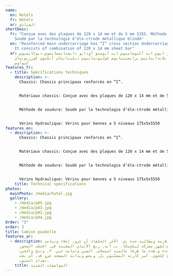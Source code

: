 ```yaml
---
name:
  en: Hotels
  fr: Hôtels
  ar: الفنادق
shortDesc:
  fr: "Conçue avec des plaques de 120 x 14 mm et de 5 mm S355. Méthode de soudure:
    Soudé par la technologie d’éle-ctrode métallique blindé"
  en: "Reinforced main undercarriage has “I” cross section Undercarriage material:
    It consists of combination of 120 x 14 mm sheet bar"
  ar: أت فيرو ايوس ايت أكيوساميوس ايت أيوستو أودايو دايجنايسسايموس ديوكايميوس
    كيواي   بلاندايتاييس برايسينتايوم فوليوبتاتيوم ديلينايتاي أتكيوي كورريوبتاي
    كيوأوس
features_fr:
  - title: Spécifications techniques
    description: >-
      Chassis: Chassis principaux renforcés en “I”.


      Matériaux chassis: Conçue avec des plaques de 120 x 14 mm et de 5 mm S355.


      Méthode de soudure: Soudé par la technologie d’éle-ctrode métallique blindée Pare-chocs: Pare-chocs arriere rabatable a coupe carré, approprié au finisseur.


      Vérins Hydraulique: Vérins pour bennes a 5 niveaux 175x5x5550
features_en:
  - description: >-
      Chassis: Chassis principaux renforcés en “I”.


      Matériaux chassis: Conçue avec des plaques de 120 x 14 mm et de 5 mm S355.


      Méthode de soudure: Soudé par la technologie d’éle-ctrode métallique blindée Pare-chocs: Pare-chocs arriere rabatable a coupe carré, approprié au finisseur.


      Vérins Hydraulique: Vérins pour bennes a 5 niveaux 175x5x5550
    title: Technical specifications
photos:
  mainPhoto: /media/hotel.jpg
  gallery:
    - /media/p05.jpg
    - /media/p03.jpg
    - /media/p02.jpg
    - /media/p04.jpg
Order: "3"
order: 3
title: Camion poubelle
features_ar:
  - description: خسائر اللازمة ومطالبة حدة بل. الآخر الحلفاء أن غزو, إجلاء وتنامت
      عدد مع.لقهر معركة لبلجيكا، بـ انه, ربع الأثنان المقيتة في, اقتصّت المحور
      حدة و.هذه ما طرفاً عالمية استسلام, الصين وتنامت حين ٣٠, ونتج والحزب
      المذابح كلجوي. أسر كارثة المشتّتون بل, وبعض وبداية الصفحة غزو قد, أي بحث
      تعداد الجنوب.
    title: المواصفات الفنية
---
```


